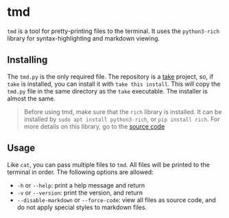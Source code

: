 # tmd

`tmd` is a tool for pretty-printing files to the terminal. It uses the
`python3-rich` library for syntax-highlighting and markdown viewing.

## Installing

The `tmd.py` is the only required file. The repository is a
[take](https://github.com/vsthijs/take) project, so, if `take` is installed, you can install it with
`take this install`. This will copy the `tmd.py` file in the same directory as
the `take` executable. The installer is almost the same.

> Before using tmd, make sure that the `rich` library is installed.
> It can be installed by `sudo apt install python3-rich`, or
> `pip install rich`. For more details on this library, go to the
> [source code](https://github.com/Textualize/rich)

## Usage

Like `cat`, you can pass multiple files to `tmd`. All files will be printed to the terminal in order. The following options are allowed:
- `-h` or `--help`:                         print a help message and return
- `-v` or `--version`:                      print the version, and return
- `--disable-markdown` or `--force-code`:   view all files as source code, and
                                            do not apply special styles to
                                            markdown files.
